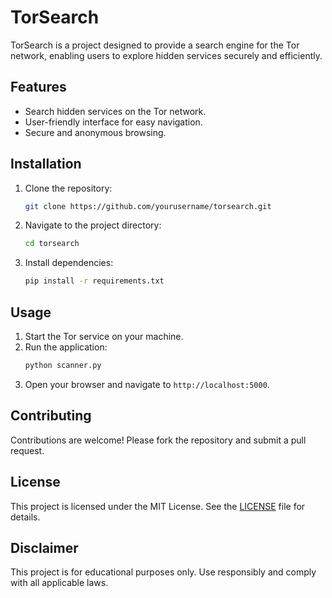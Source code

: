 # TorSearch

TorSearch is a project designed to provide a search engine for the Tor network, enabling users to explore hidden services securely and efficiently.

## Features

- Search hidden services on the Tor network.
- User-friendly interface for easy navigation.
- Secure and anonymous browsing.

## Installation

1. Clone the repository:
    ```bash
    git clone https://github.com/yourusername/torsearch.git
    ```
2. Navigate to the project directory:
    ```bash
    cd torsearch
    ```
3. Install dependencies:
    ```bash
    pip install -r requirements.txt
    ```

## Usage

1. Start the Tor service on your machine.
2. Run the application:
    ```bash
    python scanner.py
    ```
3. Open your browser and navigate to `http://localhost:5000`.

## Contributing

Contributions are welcome! Please fork the repository and submit a pull request.

## License

This project is licensed under the MIT License. See the [LICENSE](LICENSE) file for details.

## Disclaimer

This project is for educational purposes only. Use responsibly and comply with all applicable laws.
